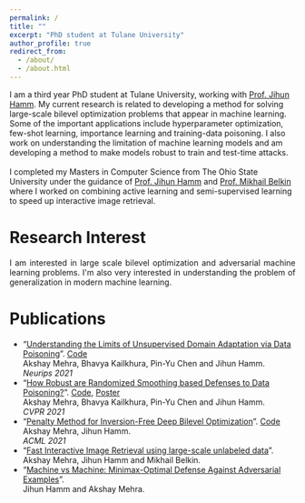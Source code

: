 ```yaml
---
permalink: /
title: ""
excerpt: "PhD student at Tulane University"
author_profile: true
redirect_from: 
  - /about/
  - /about.html
---
```



<p style="text-align: justify;">
  
I am a third year PhD student at Tulane University, working with <a href ="http://www.cs.tulane.edu/~jhamm3/"> Prof. Jihun Hamm</a>. My current research is related to developing a method for solving large-scale bilevel optimization problems that appear in machine learning. Some of the important applications include hyperparameter optimization, few-shot learning, importance learning and training-data poisoning. I also work on understanding the limitation of machine learning models and am developing a method to make models robust to train and test-time attacks.
<br><br>
I completed my Masters in Computer Science from The Ohio State University under the guidance of <a href ="http://www.cs.tulane.edu/~jhamm3/"> Prof. Jihun Hamm</a> and <a href="http://misha.belkin-wang.org/">Prof. Mikhail Belkin</a> where I worked on combining active learning and semi-supervised learning to speed up interactive image retrieval.

</p>

Research Interest
======
<p style="text-align: justify;">
I am interested in large scale bilevel optimization and adversarial machine learning problems. I'm also very interested in understanding the problem of generalization in modern machine learning.
</p>

Publications
======

* “[Understanding the Limits of Unsupervised Domain Adaptation via Data Poisoning](https://arxiv.org/pdf/2107.03919.pdf)”. [Code](https://github.com/akshaymehra24/LimitsOfUDA)
  <br> Akshay Mehra, Bhavya Kailkhura, Pin-Yu Chen and Jihun Hamm. 
  <br> <i>Neurips 2021</i>
* “[How Robust are Randomized Smoothing based Defenses to Data Poisoning?](https://openaccess.thecvf.com/content/CVPR2021/html/Mehra_How_Robust_Are_Randomized_Smoothing_Based_Defenses_to_Data_Poisoning_CVPR_2021_paper.html)”. [Code](https://github.com/akshaymehra24/poisoning_certified_defenses), [Poster](http://akshaymehra24.github.io/files/cvpr21_poster.pdf)
  <br> Akshay Mehra, Bhavya Kailkhura, Pin-Yu Chen and Jihun Hamm. 
  <br> <i>CVPR 2021</i>
* “[Penalty Method for Inversion-Free Deep Bilevel Optimization](https://arxiv.org/pdf/1911.03432.pdf)”. [Code](https://github.com/jihunhamm/bilevel-penalty)
  <br> Akshay Mehra, Jihun Hamm. 
  <br> <i>ACML 2021</i>
* “[Fast Interactive Image Retrieval using large-scale unlabeled data](https://arxiv.org/pdf/1802.04204.pdf)”.
  <br> Akshay Mehra, Jihun Hamm and Mikhail Belkin. 
* “[Machine vs Machine: Minimax-Optimal Defense Against Adversarial Examples](https://arxiv.org/pdf/1711.04368.pdf)”.
  <br> Jihun Hamm and Akshay Mehra. 
